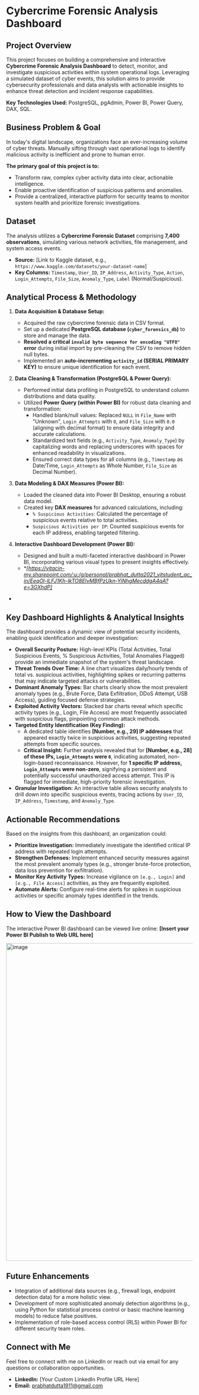 # Cybercrime Forensic Analysis Dashboard

## Project Overview

This project focuses on building a comprehensive and interactive **Cybercrime Forensic Analysis Dashboard** to detect, monitor, and investigate suspicious activities within system operational logs. Leveraging a simulated dataset of cyber events, this solution aims to provide cybersecurity professionals and data analysts with actionable insights to enhance threat detection and incident response capabilities.

**Key Technologies Used:** PostgreSQL, pgAdmin, Power BI, Power Query, DAX, SQL.

## Business Problem & Goal

In today's digital landscape, organizations face an ever-increasing volume of cyber threats. Manually sifting through vast operational logs to identify malicious activity is inefficient and prone to human error.

**The primary goal of this project is to:**
* Transform raw, complex cyber activity data into clear, actionable intelligence.
* Enable proactive identification of suspicious patterns and anomalies.
* Provide a centralized, interactive platform for security teams to monitor system health and prioritize forensic investigations.

## Dataset

The analysis utilizes a **Cybercrime Forensic Dataset** comprising **7,400 observations**, simulating various network activities, file management, and system access events.
* **Source:** [Link to Kaggle dataset, e.g., `https://www.kaggle.com/datasets/your-dataset-name`]
* **Key Columns:** `Timestamp`, `User_ID`, `IP_Address`, `Activity_Type`, `Action`, `Login_Attempts`, `File_Size`, `Anomaly_Type`, `Label` (Normal/Suspicious).

## Analytical Process & Methodology

1.  **Data Acquisition & Database Setup:**
    * Acquired the raw cybercrime forensic data in CSV format.
    * Set up a dedicated **PostgreSQL database (`cyber_forensics_db`)** to store and manage the data.
    * **Resolved a critical `invalid byte sequence for encoding "UTF8"` error** during initial import by pre-cleaning the CSV to remove hidden null bytes.
    * Implemented an **auto-incrementing `activity_id` (SERIAL PRIMARY KEY)** to ensure unique identification for each event.

2.  **Data Cleaning & Transformation (PostgreSQL & Power Query):**
    * Performed initial data profiling in PostgreSQL to understand column distributions and data quality.
    * Utilized **Power Query (within Power BI)** for robust data cleaning and transformation:
        * Handled blank/null values: Replaced `NULL` in `File_Name` with "Unknown", `Login_Attempts` with `0`, and `File_Size` with `0.0` (aligning with decimal format) to ensure data integrity and accurate calculations.
        * Standardized text fields (e.g., `Activity_Type`, `Anomaly_Type`) by capitalizing words and replacing underscores with spaces for enhanced readability in visualizations.
        * Ensured correct data types for all columns (e.g., `Timestamp` as Date/Time, `Login_Attempts` as Whole Number, `File_Size` as Decimal Number).

3.  **Data Modeling & DAX Measures (Power BI):**
    * Loaded the cleaned data into Power BI Desktop, ensuring a robust data model.
    * Created key **DAX measures** for advanced calculations, including:
        * `% Suspicious Activities`: Calculated the percentage of suspicious events relative to total activities.
        * `Suspicious Activities per IP`: Counted suspicious events for each IP address, enabling targeted filtering.

4.  **Interactive Dashboard Development (Power BI):**
    * Designed and built a multi-faceted interactive dashboard in Power BI, incorporating various visual types to present insights effectively.
    * **[https://vitacin-my.sharepoint.com/:u:/g/personal/prabhat_dutta2021_vitstudent_ac_in/EeqOl-lLFJ1Kh-lkTO8EIvMBfPzUkn-YiNhgMecddgA4qA?e=3GXhdP]*
*

## Key Dashboard Highlights & Analytical Insights

The dashboard provides a dynamic view of potential security incidents, enabling quick identification and deeper investigation:

* **Overall Security Posture:** High-level KPIs (Total Activities, Total Suspicious Events, % Suspicious Activities, Total Anomalies Flagged) provide an immediate snapshot of the system's threat landscape.
* **Threat Trends Over Time:** A line chart visualizes daily/hourly trends of total vs. suspicious activities, highlighting spikes or recurring patterns that may indicate targeted attacks or vulnerabilities.
* **Dominant Anomaly Types:** Bar charts clearly show the most prevalent anomaly types (e.g., Brute Force, Data Exfiltration, DDoS Attempt, USB Access), guiding focused defense strategies.
* **Exploited Activity Vectors:** Stacked bar charts reveal which specific activity types (e.g., Login, File Access) are most frequently associated with suspicious flags, pinpointing common attack methods.
* **Targeted Entity Identification (Key Finding):**
    * A dedicated table identifies **[Number, e.g., 29] IP addresses** that appeared exactly twice in suspicious activities, suggesting repeated attempts from specific sources.
    * **Critical Insight:** Further analysis revealed that for **[Number, e.g., 28] of these IPs, `Login_Attempts` were `0`**, indicating automated, non-login-based reconnaissance. However, for **1 specific IP address, `Login_Attempts` were non-zero**, signifying a persistent and potentially successful unauthorized access attempt. This IP is flagged for immediate, high-priority forensic investigation.
* **Granular Investigation:** An interactive table allows security analysts to drill down into specific suspicious events, tracing actions by `User_ID`, `IP_Address`, `Timestamp`, and `Anomaly_Type`.

## Actionable Recommendations

Based on the insights from this dashboard, an organization could:

* **Prioritize Investigation:** Immediately investigate the identified critical IP address with repeated login attempts.
* **Strengthen Defenses:** Implement enhanced security measures against the most prevalent anomaly types (e.g., stronger brute-force protection, data loss prevention for exfiltration).
* **Monitor Key Activity Types:** Increase vigilance on `[e.g., Login]` and `[e.g., File Access]` activities, as they are frequently exploited.
* **Automate Alerts:** Configure real-time alerts for spikes in suspicious activities or specific anomaly types identified in the trends.

## How to View the Dashboard

The interactive Power BI dashboard can be viewed live online:
**[Insert your Power BI Publish to Web URL here]**

<img width="1523" height="857" alt="image" src="https://github.com/user-attachments/assets/d8af3667-e43e-4aa1-ac8b-dd357e9836e0" />

## Future Enhancements

* Integration of additional data sources (e.g., firewall logs, endpoint detection data) for a more holistic view.
* Development of more sophisticated anomaly detection algorithms (e.g., using Python for statistical process control or basic machine learning models) to reduce false positives.
* Implementation of role-based access control (RLS) within Power BI for different security team roles.

## Connect with Me

Feel free to connect with me on LinkedIn or reach out via email for any questions or collaboration opportunities.

* **LinkedIn:** [Your Custom LinkedIn Profile URL Here]
* **Email:** prabhatdutta1911@gmail.com
